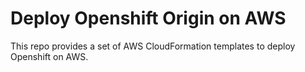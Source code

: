 # Deploy Openshift Origin on AWS

This repo provides a set of AWS CloudFormation templates to
deploy Openshift on AWS.

